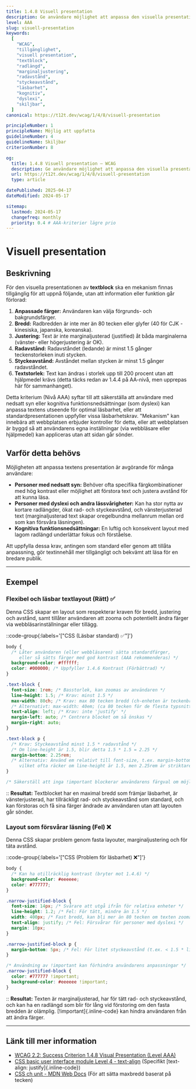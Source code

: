 ```yaml
---
title: 1.4.8 Visuell presentation
description: Ge användare möjlighet att anpassa den visuella presentationen av textblock, inklusive bredd, justering, rad- och styckeavstånd.
level: AAA
slug: visuell-presentation
keywords:
  [
    "WCAG",
    "tillgänglighet",
    "visuell presentation",
    "textblock",
    "radlängd",
    "marginaljustering",
    "radavstånd",
    "styckeavstånd",
    "läsbarhet",
    "kognitiv",
    "dyslexi",
    "skiljbar",
  ]
canonical: https://t12t.dev/wcag/1/4/8/visuell-presentation

principleNumber: 1
principleName: Möjlig att uppfatta
guidelineNumber: 4
guidelineName: Skiljbar
criterionNumber: 8

og:
  title: 1.4.8 Visuell presentation – WCAG
  description: Ge användare möjlighet att anpassa den visuella presentationen av textblock.
  url: https://t12t.dev/wcag/1/4/8/visuell-presentation
  type: article

datePublished: 2025-04-17
dateModified: 2024-05-17

sitemap:
  lastmod: 2024-05-17
  changefreq: monthly
  priority: 0.4 # AAA-kriterier lägre prio
---
```


# Visuell presentation

## Beskrivning

För den visuella presentationen av **textblock** ska en mekanism finnas tillgänglig för att uppnå följande, utan att information eller funktion går förlorad:

1.  **Anpassade färger:** Användaren kan välja förgrunds- och bakgrundsfärger.
2.  **Bredd:** Radbredden är inte mer än 80 tecken eller glyfer (40 för CJK - kinesiska, japanska, koreanska).
3.  **Justering:** Text är inte marginaljusterad (justified) åt båda marginalerna (vänster- eller högerjustering är OK).
4.  **Radavstånd:** Radavståndet (ledande) är minst 1.5 gånger teckenstorleken inuti stycken.
5.  **Styckeavstånd:** Avståndet mellan stycken är minst 1.5 gånger radavståndet.
6.  **Textstorlek:** Text kan ändras i storlek upp till 200 procent utan att hjälpmedel krävs (detta täcks redan av 1.4.4 på AA-nivå, men upprepas här för sammanhanget).

Detta kriterium (Nivå AAA) syftar till att säkerställa att användare med nedsatt syn eller kognitiva funktionsnedsättningar (som dyslexi) kan anpassa textens utseende för optimal läsbarhet, eller att standardpresentationen uppfyller vissa läsbarhetskrav. "Mekanism" kan innebära att webbplatsen erbjuder kontroller för detta, eller att webbplatsen är byggd så att användarens egna inställningar (via webbläsare eller hjälpmedel) kan appliceras utan att sidan går sönder.

## Varför detta behövs

Möjligheten att anpassa textens presentation är avgörande för många användare:

- **Personer med nedsatt syn:** Behöver ofta specifika färgkombinationer med hög kontrast eller möjlighet att förstora text och justera avstånd för att kunna läsa.
- **Personer med dyslexi och andra lässvårigheter:** Kan ha stor nytta av kortare radlängder, ökat rad- och styckeavstånd, och vänsterjusterad text (marginaljusterad text skapar oregelbundna mellanrum mellan ord som kan försvåra läsningen).
- **Kognitiva funktionsnedsättningar:** En luftig och konsekvent layout med lagom radlängd underlättar fokus och förståelse.

Att uppfylla dessa krav, antingen som standard eller genom att tillåta anpassning, gör textinnehåll mer tillgängligt och bekvämt att läsa för en bredare publik.

---

## Exempel

### Flexibel och läsbar textlayout (Rätt) ✅

Denna CSS skapar en layout som respekterar kraven för bredd, justering och avstånd, samt tillåter användaren att zooma och potentiellt ändra färger via webbläsarinställningar eller tillägg.

::code-group{:labels='["CSS (Läsbar standard) ✅"]'}

```css showLineNumbers
body {
  /* Låter användaren (eller webbläsaren) sätta standardfärger,
     eller så sätts färger med god kontrast (AAA rekommenderas) */
  background-color: #ffffff;
  color: #000000; /* Uppfyller 1.4.6 Kontrast (Förbättrad) */
}

.text-block {
  font-size: 1rem; /* Basstorlek, kan zoomas av användaren */
  line-height: 1.5; /* Krav: minst 1.5 */
  max-width: 80ch; /* Krav: max 80 tecken bredd (ch-enheten är teckenbredd) */
  /* Alternativt: max-width: 40em; (ca 80 tecken för de flesta typsnitt) */
  text-align: left; /* Krav: inte 'justify' */
  margin-left: auto; /* Centrera blocket om så önskas */
  margin-right: auto;
}

.text-block p {
  /* Krav: Styckeavstånd minst 1.5 * radavstånd */
  /* Om line-height är 1.5, blir detta 1.5 * 1.5 = 2.25 */
  margin-bottom: 2.25rem;
  /* Alternativ: Använd em relativt till font-size, t.ex. margin-bottom: 1.5em;
     vilket ofta räcker om line-height är 1.5, men 2.25rem är striktare */
}

/* Säkerställ att inga !important blockerar användarens färgval om möjligt */
```

::
**Resultat:** Textblocket har en maximal bredd som främjar läsbarhet, är vänsterjusterad, har tillräckligt rad- och styckeavstånd som standard, och kan förstoras och få sina färger ändrade av användaren utan att layouten går sönder.

### Layout som försvårar läsning (Fel) ❌

Denna CSS skapar problem genom fasta layouter, marginaljustering och för täta avstånd.

::code-group{:labels='["CSS (Problem för läsbarhet) ❌"]'}

```css showLineNumbers
body {
  /* Kan ha otillräcklig kontrast (bryter mot 1.4.6) */
  background-color: #eeeeee;
  color: #777777;
}

.narrow-justified-block {
  font-size: 14px; /* Svårare att utgå ifrån för relativa enheter */
  line-height: 1.2; /* Fel: För tätt, mindre än 1.5 */
  width: 400px; /* Fast bredd, kan bli mer än 80 tecken om texten zoomas mycket */
  text-align: justify; /* Fel: Försvårar för personer med dyslexi */
  margin: 10px;
}

.narrow-justified-block p {
  margin-bottom: 5px; /* Fel: För litet styckeavstånd (t.ex. < 1.5 * line-height) */
}

/* Användning av !important kan förhindra användarens anpassningar */
.narrow-justified-block {
  color: #777777 !important;
  background-color: #eeeeee !important;
}
```

::
**Resultat:** Texten är marginaljusterad, har för tätt rad- och styckeavstånd, och kan ha en radlängd som blir för lång vid förstoring om den fasta bredden är olämplig. [!important]{.inline-code} kan hindra användaren från att ändra färger.

---

## Länk till mer information

- [WCAG 2.2: Success Criterion 1.4.8 Visual Presentation (Level AAA)](https://www.w3.org/WAI/WCAG22/Understanding/visual-presentation.html)
- [CSS basic user interface module Level 4 - text-align](https://www.w3.org/TR/css-ui-4/#propdef-text-align) (Specifikt [text-align: justify]{.inline-code})
- [CSS ch unit - MDN Web Docs](https://developer.mozilla.org/en-US/docs/Web/CSS/length#ch) (För att sätta maxbredd baserat på tecken)
